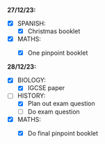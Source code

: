 **27/12/23:**

- [x] SPANISH:
	- [x] Christmas booklet
- [x] MATHS:
	- [x] One pinpoint booklet


**28/12/23:**
- [x] BIOLOGY:
	- [x] IGCSE paper
- [ ] HISTORY:
	- [x] Plan out exam question
	- [ ] Do exam question
- [x] MATHS:
	- [x] Do final pinpoint booklet

